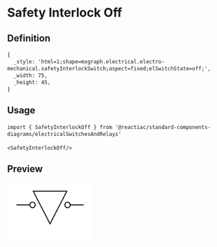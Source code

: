 # Safety Interlock Off

## Definition

```
{
  _style: 'html=1;shape=mxgraph.electrical.electro-mechanical.safetyInterlockSwitch;aspect=fixed;elSwitchState=off;',
  _width: 75,
  _height: 45,
}
```

## Usage

```
import { SafetyInterlockOff } from '@reactiac/standard-components-diagrams/electricalSwitchesAndRelays'

<SafetyInterlockOff/>
```

## Preview

<img src="./safety-interlock-off.png" width="200"/>
